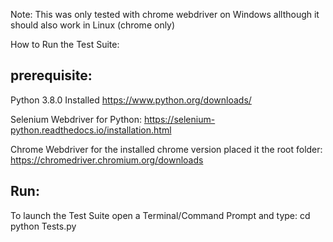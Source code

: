 Note: This was only tested with chrome webdriver on Windows allthough it should also work in Linux (chrome only)

How to Run the Test Suite:

prerequisite:
-------------
Python 3.8.0 Installed https://www.python.org/downloads/

Selenium Webdriver for Python: https://selenium-python.readthedocs.io/installation.html

Chrome Webdriver for the installed chrome version placed it the root folder: https://chromedriver.chromium.org/downloads

Run:
--- 
To launch the Test Suite open a Terminal/Command Prompt and type: 
cd <project root folder> 
python Tests.py 


